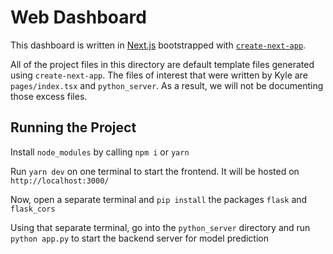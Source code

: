 # Web Dashboard

This dashboard is written in [Next.js](https://nextjs.org/) bootstrapped with [`create-next-app`](https://github.com/vercel/next.js/tree/canary/packages/create-next-app).

All of the project files in this directory are default template files generated using `create-next-app`. The files of interest that were written by Kyle are `pages/index.tsx` and `python_server`. As a result, we will not be documenting those excess files.

## Running the Project

Install `node_modules` by calling `npm i` or `yarn`  

Run `yarn dev` on one terminal to start the frontend. It will be hosted on `http://localhost:3000/`  

Now, open a separate terminal and `pip install` the packages `flask` and `flask_cors`  

Using that separate terminal, go into the `python_server` directory and run `python app.py` to start the backend server for model prediction  

